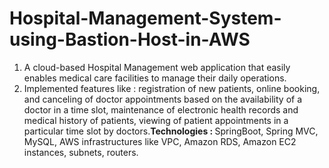 # Hospital-Management-System-using-Bastion-Host-in-AWS
<ol>
<li>A cloud-based Hospital Management web application that easily enables medical care facilities to manage their daily operations.</li>
<li>Implemented features like : registration of new patients, online booking, and canceling of doctor appointments based on the availability of a doctor in a time slot, maintenance of electronic health records and medical history of patients, viewing of patient appointments in a particular time slot by doctors.</li?
<li><strong>Technologies : </strong>SpringBoot, Spring MVC, MySQL, AWS infrastructures like VPC, Amazon RDS, Amazon EC2 instances, subnets, routers.</li>
</ol>
